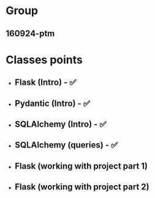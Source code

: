 # Group

## 160924-ptm

# Classes points

* ## Flask (Intro) - ✅
* ## Pydantic (Intro) - ✅
* ## SQLAlchemy (Intro) - ✅
* ## SQLAlchemy (queries) - ✅
* ## Flask (working with project part 1)
* ## Flask (working with project part 2)
